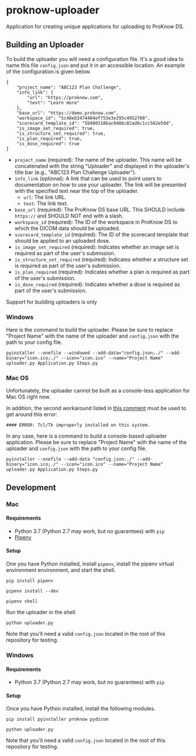 # proknow-uploader

Application for creating unique applications for uploading to ProKnow DS.

## Building an Uploader

To build the uploader you will need a configuration file. It's a good idea to name this file `config.json` and put it in an accessible location. An example of the configuration is given below.

```
{
    "project_name": "ABC123 Plan Challenge",
    "info_link": {
    	"url": "https://proknow.com",
    	"text": "Learn more"
    },
    "base_url": "https://demo.proknow.com",
    "workspace_id": "5c48eb3474404ef753e3e295c4952760",
    "scorecard_template_id": "5b9803186ac0486c82ad6c1cc562e59d",
    "is_image_set_required": true,
    "is_structure_set_required": true,
    "is_plan_required": true,
    "is_dose_required": true
}
```

- `project_name` (required): The name of the uploader. This name will be concatenated with the string "Uploader" and displayed in the uploader's title bar (e.g., "ABC123 Plan Challenge Uploader").
- `info_link` (optional): A link that can be used to point users to documentation on how to use your uploader. The link will be presented with the specified text near the top of the uploader.
	- `url`: The link URL.
	- `text`: The link text.
- `base_url` (required): The ProKnow DS base URL. This SHOULD include `https://` and SHOULD NOT end with a slash.
- `workspace_id` (required): The ID of the workspace in ProKnow DS to which the DICOM data should be uploaded.
- `scorecard_template_id` (required): The ID of the scorecard template that should be applied to an uploaded dose.
- `is_image_set_required` (required): Indicates whether an image set is required as part of the user's submission.
- `is_structure_set_required` (required): Indicates whether a structure set is required as part of the user's submission.
- `is_plan_required` (required): Indicates whether a plan is required as part of the user's submission.
- `is_dose_required` (required): Indicates whether a dose is required as part of the user's submission.

Support for building uploaders is only 

### Windows

Here is the command to build the uploader. Please be sure to replace "Project Name" with the name of the uploader and `config.json` with the path to your config file.

```
pyinstaller --onefile --windowed --add-data="config.json;./" --add-binary="icon.ico;./" --icon="icon.ico" --name="Project Name" uploader.py Application.py Steps.py
```

### Mac OS

Unfortunately, the uploader cannot be built as a console-less application for Mac OS right now.

In addition, the second workaround listed in [this comment](https://github.com/pyinstaller/pyinstaller/issues/3753#issuecomment-432464838) must be used to get around this error:

```
#### ERROR: Tcl/Tk improperly installed on this system.
```

In any case, here is a command to build a console-based uploader application. Please be sure to replace "Project Name" with the name of the uploader and `config.json` with the path to your config file.

```
pyinstaller --onefile --add-data "config.json:./" --add-binary="icon.ico;./" --icon="icon.ico" --name="Project Name" uploader.py Application.py Steps.py
```

## Development

### Mac

#### Requirements

- Python 3.7 (Python 2.7 may work, but no guarantees) with `pip`
- [Pipenv](https://pipenv.readthedocs.io/en/latest/)

#### Setup

One you have Python installed, install `pipenv`, install the pipenv virtual environment environment, and start the shell.

```
pip install pipenv
```

```
pipenv install --dev
```

```
pipenv shell
```

Run the uploader in the shell.

```
python uploader.py
```

Note that you'll need a valid `config.json` located in the root of this repository for testing.

### Windows

#### Requirements

- Python 3.7 (Python 2.7 may work, but no guarantees) with `pip`

#### Setup

Once you have Python installed, install the following modules.

```
pip install pyinstaller proknow pydicom
```

```
python uploader.py
```

Note that you'll need a valid `config.json` located in the root of this repository for testing.
